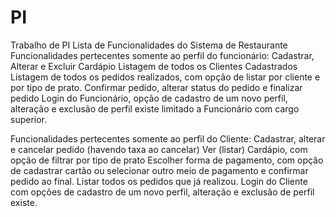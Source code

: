 # PI
Trabalho de PI
Lista de Funcionalidades do Sistema de Restaurante
Funcionalidades pertecentes somente ao perfil do funcionário:
Cadastrar, Alterar e Excluir Cardápio
Listagem de todos os Clientes Cadastrados
Listagem de todos os pedidos realizados, com opção de listar por cliente e por tipo de prato.
Confirmar pedido, alterar status do pedido e finalizar pedido
Login do Funcionário, opção de cadastro de um novo perfil, alteração e exclusão de perfil existe limitado a Funcionário com cargo superior.

Funcionalidades pertecentes somente ao perfil do Cliente:
Cadastrar, alterar e cancelar pedido (havendo taxa ao cancelar)
Ver (listar) Cardápio, com opção de filtrar por tipo de prato
Escolher forma de pagamento, com opção de cadastrar cartão ou selecionar outro meio de pagamento e confirmar pedido ao final.
Listar todos os pedidos que já realizou.
Login do Cliente com opções de cadastro de um novo perfil, alteração e exclusão de perfil existe.
